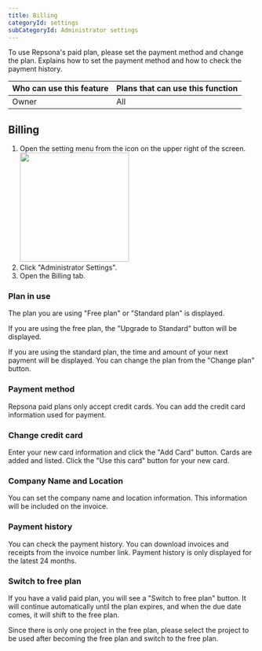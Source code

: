 ```yaml
---
title: Billing
categoryId: settings
subCategoryId: Administrator settings
---
```


To use Repsona's paid plan, please set the payment method and change the plan. Explains how to set the payment method and how to check the payment history.

|Who can use this feature|Plans that can use this function|
|---|---|
|Owner|All|

## Billing

1. Open the setting menu from the icon on the upper right of the screen.<br><img src="/images/help/menu-button.png" width="222">
2. Click "Administrator Settings".
3. Open the Billing tab.

### Plan in use

The plan you are using "Free plan" or "Standard plan" is displayed.

If you are using the free plan, the "Upgrade to Standard" button will be displayed.

If you are using the standard plan, the time and amount of your next payment will be displayed. You can change the plan from the "Change plan" button.

### Payment method

Repsona paid plans only accept credit cards. You can add the credit card information used for payment.

### Change credit card

Enter your new card information and click the "Add Card" button. Cards are added and listed. Click the "Use this card" button for your new card.

### Company Name and Location

You can set the company name and location information. This information will be included on the invoice.

### Payment history

You can check the payment history. You can download invoices and receipts from the invoice number link. Payment history is only displayed for the latest 24 months.

### Switch to free plan

If you have a valid paid plan, you will see a "Switch to free plan" button. It will continue automatically until the plan expires, and when the due date comes, it will shift to the free plan.

Since there is only one project in the free plan, please select the project to be used after becoming the free plan and switch to the free plan.
